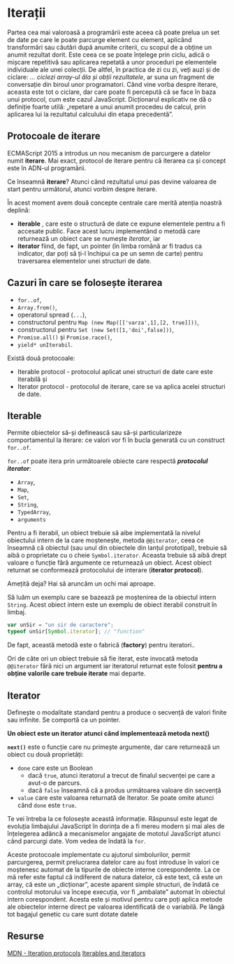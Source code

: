 # Iterații

Partea cea mai valoroasă a programării este aceea că poate prelua un set de date pe care le poate parcurge element cu element, aplicând transformări sau căutări după anumite criterii, cu scopul de a obține un anumit rezultat dorit. Este ceea ce se poate înțelege prin ciclu, adică o mișcare repetitivă sau aplicarea repetată a unor proceduri pe elementele individuale ale unei colecții. De altfel, în practica de zi cu zi, veți auzi și de ciclare: *... ciclezi array-ul ăla și obții rezultatele*, ar suna un fragment de conversație din biroul unor programatori. Când vine vorba despre iterare, aceasta este tot o ciclare, dar care poate fi percepută că se face în baza unui protocol, cum este cazul JavaScript.
Dicționarul explicativ ne dă o definiție foarte utilă: „repetare a unui anumit procedeu de calcul, prin aplicarea lui la rezultatul calculului din etapa precedentă”.

## Protocoale de iterare

ECMAScript 2015 a introdus un nou mecanism de parcurgere a datelor numit **iterare**. Mai exact, protocol de iterare pentru că iterarea ca și concept este în ADN-ul programării.

Ce înseamnă **iterare**?
Atunci când rezultatul unui pas devine valoarea de start pentru următorul, atunci vorbim despre iterare.

În acest moment avem două concepte centrale care merită atenția noastră deplină:
- **iterable** , care este o structură de date ce expune elementele pentru a fi accesate public. Face acest lucru implementând o metodă care returnează un obiect care se numește *iterator*, iar
- **iterator** fiind, de fapt, un pointer (în limba română ar fi tradus ca indicator, dar poți să ți-l închipui ca pe un semn de carte) pentru traversarea elementelor unei structuri de date.

## Cazuri în care se folosește iterarea

- `for..of`,
- `Array.from()`,
- operatorul spread (`...`),
- constructorul pentru `Map (new Map([['varza',1],[2, true]]))`,
- constructorul pentru `Set (new Set([1,'doi',false]))`,
- `Promise.all()` și `Promise.race()`,
- `yield* unIterabil`.

Există două protocoale:

- Iterable protocol - protocolul aplicat unei structuri de date care este iterabilă și
- Iterator protocol - protocolul de iterare, care se va aplica acelei structuri de date.

## Iterable

Permite obiectelor să-și definească sau să-și particularizeze comportamentul la iterare: ce valori vor fi în bucla generată cu un construct `for..of`.

`for..of` poate itera prin următoarele obiecte care respectă ***protocolul iterator***:
- `Array`,
- `Map`,
- `Set`,
- `String`,
- `TypedArray`,
- `arguments`

Pentru a fi iterabil, un obiect trebuie să aibe implementată la nivelul obiectului intern de la care moștenește,  metoda `@@iterator`, ceea ce înseamnă că obiectul (sau unul din obiectele din lanțul prototipal), trebuie să aibă o proprietate cu o cheie `Symbol.iterator`. Aceasta trebuie să aibă drept valoare o funcție fără argumente ce returnează un obiect. Acest obiect returnat se conformează protocolului de interare (**iterator protocol**).

Amețită deja? Hai să aruncăm un ochi mai aproape.

Să luăm un exemplu care se bazează pe moștenirea de la obiectul intern `String`. Acest obiect intern este un exemplu de obiect iterabil construit în limbaj.

```javascript
var unSir = "un sir de caractere";
typeof unSir[Symbol.iterator]; // "function"
```

De fapt, această metodă este o fabrică (**factory**) pentru iteratori..

Ori de câte ori un obiect trebuie să fie iterat, este invocată metoda `@@iterator` fără nici un argument iar iteratorul returnat este folosit **pentru a obține valorile care trebuie iterate** mai departe.

## Iterator

Definește o modalitate standard pentru a produce o secvență de valori finite sau infinite. Se comportă ca un pointer.

**Un obiect este un iterator atunci când implementează metoda next()**

**`next()`** este o funcție care nu primește argumente, dar care returnează un obiect cu două proprietăți:
- `done` care este un Boolean
  - dacă `true`, atunci iteratorul a trecut de finalul secvenței pe care a avut-o de parcurs.
  - dacă `false` înseamnă că a produs următoarea valoare din secvență
- `value` care este valoarea returnată de Iterator. Se poate omite atunci când `done` este `true`.

Te vei întreba la ce folosește această informație. Răspunsul este legat de evoluția limbajului JavaScript în dorința de a fi mereu modern și mai ales de înțelegerea adâncă a mecanismelor angajate de mototul JavaScript atunci când parcurgi date. Vom vedea de îndată la `for`.

Aceste protocoale implementate cu ajutorul simbolurilor, permit parcurgerea, permit prelucrarea datelor care au fost introduse în valori ce moștenesc automat de la tipurile de obiecte interne corespondente. La ce mă refer este faptul că indiferent de natura datelor, că este text, că este un array, că este un „dicționar”, aceste aparent simple structuri, de îndată ce controlul motorului va începe execuția, vor fi „ambalate” automat în obiectul intern corespondent. Acesta este și motivul pentru care poți aplica metode ale obiectelor interne direct pe valoarea identificată de o variabilă. Pe lângă tot bagajul genetic cu care sunt dotate datele

## Resurse

[MDN - Iteration protocols](https://developer.mozilla.org/en-US/docs/Web/JavaScript/Reference/Iteration_protocols)
[Iterables and iterators](http://exploringjs.com/es6/ch_iteration.html)
